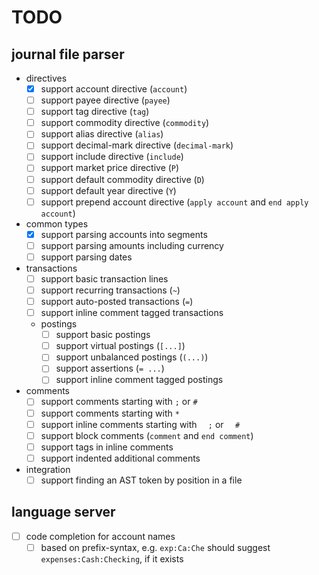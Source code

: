 # TODO

## journal file parser
- directives
    - [x] support account directive (`account`)
    - [ ] support payee directive (`payee`)
    - [ ] support tag directive (`tag`)
    - [ ] support commodity directive (`commodity`)
    - [ ] support alias directive (`alias`)
    - [ ] support decimal-mark directive (`decimal-mark`)
    - [ ] support include directive (`include`)
    - [ ] support market price directive (`P`)
    - [ ] support default commodity directive (`D`)
    - [ ] support default year directive (`Y`)
    - [ ] support prepend account directive (`apply account` and `end apply account`)
- common types
    - [x] support parsing accounts into segments
    - [ ] support parsing amounts including currency
    - [ ] support parsing dates
- transactions
    - [ ] support basic transaction lines
    - [ ] support recurring transactions (`~`)
    - [ ] support auto-posted transactions (`=`)
    - [ ] support inline comment tagged transactions
    - postings
        - [ ] support basic postings
        - [ ] support virtual postings (`[...]`)
        - [ ] support unbalanced postings (`(...)`)
        - [ ] support assertions (`= ...`)
        - [ ] support inline comment tagged postings
- comments
    - [ ] support comments starting with `;` or `#`
    - [ ] support comments starting with `*`
    - [ ] support inline comments starting with `  ;` or `  #`
    - [ ] support block comments (`comment` and `end comment`)
    - [ ] support tags in inline comments
    - [ ] support indented additional comments
- integration
    - [ ] support finding an AST token by position in a file

## language server
- [ ] code completion for account names
    - [ ] based on prefix-syntax, e.g. `exp:Ca:Che` should suggest `expenses:Cash:Checking`, if it exists
